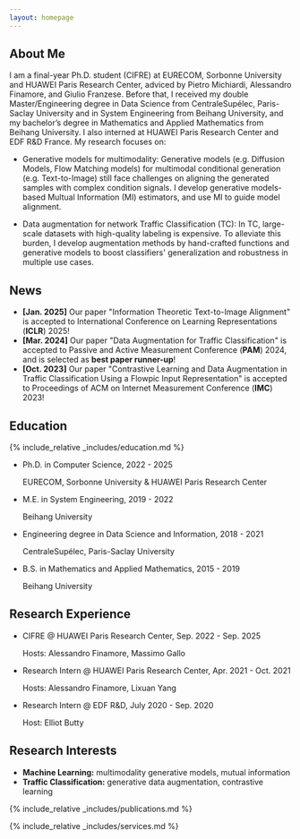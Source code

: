 ```yaml
---
layout: homepage
---
```


## About Me

I am a final-year Ph.D. student (CIFRE) at EURECOM, Sorbonne University and HUAWEI Paris Research Center, 
adviced by Pietro Michiardi, Alessandro Finamore, and Giulio Franzese. 
Before that, 
I received my double Master/Engineering degree in Data Science from CentraleSupélec, Paris-Saclay University and in System Engineering from Beihang University, 
and my bachelor’s degree in Mathematics and Applied Mathematics from Beihang University.
I also interned at HUAWEI Paris Research Center and EDF R&D France. My research focuses on:

- Generative models for multimodality: 
Generative models (e.g. Diffusion Models, Flow Matching models) for multimodal conditional generation (e.g. Text-to-Image) still face challenges on aligning the generated samples with complex condition signals.
I develop generative models-based Multual Information (MI) estimators, and use MI to guide model alignment.

- Data augmentation for network Traffic Classification (TC): 
In TC, large-scale datasets with high-quality labeling is expensive. 
To alleviate this burden,
I develop augmentation methods by hand-crafted functions and generative models to boost classifiers' generalization and robustness in multiple use cases.



## News

- **[Jan. 2025]** Our paper "Information Theoretic Text-to-Image Alignment" is accepted to International Conference on Learning Representations (**ICLR**) 2025!
- **[Mar. 2024]** Our paper "Data Augmentation for Traffic Classification" is accepted to Passive and Active Measurement Conference (**PAM**) 2024, and is selected as **best paper runner-up**!
- **[Oct. 2023]** Our paper "Contrastive Learning and Data Augmentation in Traffic Classification Using a Flowpic Input Representation" is accepted to Proceedings of ACM on Internet Measurement Conference (**IMC**) 2023!


## Education

{% include_relative _includes/education.md %}


* Ph.D. in Computer Science, 2022 - 2025

    EURECOM, Sorbonne University & HUAWEI Paris Research Center <br/>

* M.E. in System Engineering, 2019 - 2022

    Beihang University <br/>

* Engineering degree in Data Science and Information, 2018 - 2021

    CentraleSupélec, Paris-Saclay University <br/>

* B.S. in Mathematics and Applied Mathematics, 2015 - 2019

    Beihang University <br/>


## Research Experience

- CIFRE @ HUAWEI Paris Research Center, Sep. 2022 - Sep. 2025

    Hosts: Alessandro Finamore, Massimo Gallo <br/>

- Research Intern @ HUAWEI Paris Research Center, Apr. 2021 - Oct. 2021

    Hosts: Alessandro Finamore, Lixuan Yang <br/>

- Research Intern @ EDF R&D, July 2020 - Sep. 2020

    Host: Elliot Butty <br/>






## Research Interests

- **Machine Learning:** multimodality generative models, mutual information
- **Traffic Classification:** generative data augmentation, contrastive learning



{% include_relative _includes/publications.md %}

{% include_relative _includes/services.md %}

